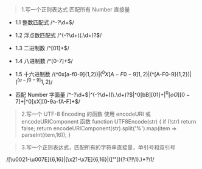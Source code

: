 > 1.写一个正则表达式 匹配所有 Number 直接量

- 1.1 整数匹配式
   /^-?\d+$/

- 1.2 浮点数匹配式
   /^(-?\d+)(\.\d+)?$/

- 1.3 二进制数
/^[01]+$/

- 1.4 八进制数
/^[0-7]+\$/

- 1.5 十六进制数
/(^0x[a-f0-9]{1,2}$)|(^0X[A-F0-9]{1,2}$)|(^[A-F0-9]{1,2}$)|(^[a-f0-9]{1,2}$)/

- 匹配 Number 字面量
/^-?\d+$|^(-?\d+)(\.\d+)?$|^0[bB][01]+$|^0[oO][0-7]+$|^0[xX][0-9a-fA-F]+$/


> 2.写一个 UTF-8 Encoding 的函数
使用 encodeURI 或 encodeURIComponent 函数
function UTF8Encode(str) {
    if (!str) return false;
    return  encodeURIComponent(str).split('%').map(item => parseInt(item,16));
}

> 3.写一个正则表达式，匹配所有的字符串直接量，单引号和双引号

/[\u0021-\u007E]{6,16}|[\x21-\x7E]{6,16}|(['"])(?:(?!\1).)*?\1/
